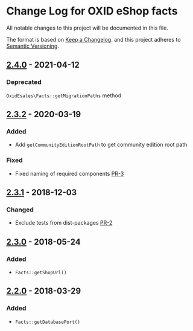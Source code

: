 # Change Log for OXID eShop facts

All notable changes to this project will be documented in this file.

The format is based on [Keep a Changelog](http://keepachangelog.com/ ).
and this project adheres to [Semantic Versioning](http://semver.org/ ).

## [2.4.0] - 2021-04-12

### Deprecated

`OxidEsales\Facts::getMigrationPaths` method

## [2.3.2] - 2020-03-19

### Added

- Add `getCommunityEditionRootPath` to get community edition root path

### Fixed

- Fixed naming of required components [PR-3](https://github.com/OXID-eSales/oxideshop-facts/pull/3)

## [2.3.1] - 2018-12-03

### Changed

- Exclude tests from dist-packages [PR-2](https://github.com/OXID-eSales/oxideshop-facts/pull/2)

## [2.3.0] - 2018-05-24

### Added

- `Facts::getShopUrl()`

[2.3.0]: https://github.com/OXID-eSales/oxideshop-facts/compare/v2.2.0...v2.3.0

## [2.2.0] - 2018-03-29

### Added

- `Facts::getDatabasePort()`

[2.4.0]: https://github.com/OXID-eSales/oxideshop-facts/compare/v2.3.2...v2.4.0
[2.3.2]: https://github.com/OXID-eSales/oxideshop-facts/compare/v2.3.1...v2.3.2
[2.3.1]: https://github.com/OXID-eSales/oxideshop-facts/compare/v2.3.0...v2.3.1
[2.3.0]: https://github.com/OXID-eSales/oxideshop-facts/compare/v2.2.0...v2.3.0
[2.2.0]: https://github.com/OXID-eSales/oxideshop-facts/compare/v2.1.0...v2.2.0